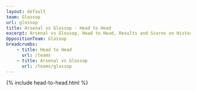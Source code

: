 ```yaml
---
layout: default
team: Glossop
url: glossop
title: Arsenal vs Glossop - Head to Head
excerpt: Arsenal vs Glossop, Head to Head, Results and Scores on History of Arsenal Football Club
OppositionTeam: Glossop
breadcrumbs:
    - title: Head to Head
      url: /teams
    - title: Arsenal vs Glossop
      url: /teams/glossop
---
```


{% include head-to-head.html %}